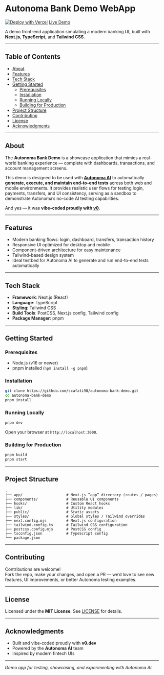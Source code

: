 # Autonoma Bank Demo WebApp

[![Deploy with Vercel](https://vercel.com/button)](https://vercel.com/new/clone?repository-url=https%3A%2F%2Fgithub.com%2Fscafati98%2Fautonoma-bank-demo)
[Live Demo](https://v0-mercury-bank-webapp.vercel.app)  

A demo front-end application simulating a modern banking UI, built with **Next.js**, **TypeScript**, and **Tailwind CSS**.

---

## Table of Contents

- [About](#about)  
- [Features](#features)  
- [Tech Stack](#tech-stack)  
- [Getting Started](#getting-started)  
  - [Prerequisites](#prerequisites)  
  - [Installation](#installation)  
  - [Running Locally](#running-locally)  
  - [Building for Production](#building-for-production)  
- [Project Structure](#project-structure)  
- [Contributing](#contributing)  
- [License](#license)  
- [Acknowledgments](#acknowledgments)  

---

## About

The **Autonoma Bank Demo** is a showcase application that mimics a real-world banking experience — complete with dashboards, transactions, and account management screens.

This demo is designed to be used with **[Autonoma AI](https://getautonoma.com)** to automatically **generate, execute, and maintain end-to-end tests** across both web and mobile environments. It provides realistic user flows for testing login, payments, transfers, and UI consistency, serving as a sandbox to demonstrate Autonoma’s no-code AI testing capabilities.

And yes — it was **vibe-coded proudly with [v0](https://v0.dev)**.

---

## Features

- Modern banking flows: login, dashboard, transfers, transaction history  
- Responsive UI optimized for desktop and mobile  
- Component-driven architecture for easy maintenance  
- Tailwind-based design system  
- Ideal testbed for Autonoma AI to generate and run end-to-end tests automatically  

---

## Tech Stack

- **Framework**: Next.js (React)  
- **Language**: TypeScript  
- **Styling**: Tailwind CSS  
- **Build Tools**: PostCSS, Next.js config, Tailwind config  
- **Package Manager**: pnpm  

---

## Getting Started

### Prerequisites

- Node.js (v16 or newer)
- pnpm installed (`npm install -g pnpm`)

### Installation

```bash
git clone https://github.com/scafati98/autonoma-bank-demo.git
cd autonoma-bank-demo
pnpm install
```

### Running Locally

```bash
pnpm dev
```

Open your browser at `http://localhost:3000`.

### Building for Production

```bash
pnpm build
pnpm start
```

---

## Project Structure

```
.
├── app/                    # Next.js “app” directory (routes / pages)
├── components/             # Reusable UI components
├── hooks/                  # Custom React hooks
├── lib/                    # Utility modules
├── public/                 # Static assets
├── styles/                 # Global styles / Tailwind overrides
├── next.config.mjs         # Next.js configuration
├── tailwind.config.ts      # Tailwind CSS configuration
├── postcss.config.mjs      # PostCSS config
├── tsconfig.json           # TypeScript config
└── package.json
```

---

## Contributing

Contributions are welcome!  
Fork the repo, make your changes, and open a PR — we’d love to see new features, UI improvements, or better Autonoma testing examples.

---

## License

Licensed under the **MIT License**. See [LICENSE](LICENSE) for details.

---

## Acknowledgments

- Built and vibe-coded proudly with **v0.dev**  
- Powered by the **Autonoma AI** team  
- Inspired by modern fintech UIs  

---

*Demo app for testing, showcasing, and experimenting with Autonoma AI.*
